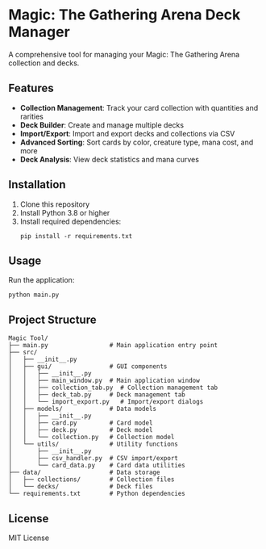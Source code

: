# Magic: The Gathering Arena Deck Manager

A comprehensive tool for managing your Magic: The Gathering Arena collection and decks.

## Features

- **Collection Management**: Track your card collection with quantities and rarities
- **Deck Builder**: Create and manage multiple decks
- **Import/Export**: Import and export decks and collections via CSV
- **Advanced Sorting**: Sort cards by color, creature type, mana cost, and more
- **Deck Analysis**: View deck statistics and mana curves

## Installation

1. Clone this repository
2. Install Python 3.8 or higher
3. Install required dependencies:
   ```
   pip install -r requirements.txt
   ```

## Usage

Run the application:
```
python main.py
```

## Project Structure

```
Magic Tool/
├── main.py                 # Main application entry point
├── src/
│   ├── __init__.py
│   ├── gui/                # GUI components
│   │   ├── __init__.py
│   │   ├── main_window.py  # Main application window
│   │   ├── collection_tab.py  # Collection management tab
│   │   ├── deck_tab.py     # Deck management tab
│   │   └── import_export.py   # Import/export dialogs
│   ├── models/             # Data models
│   │   ├── __init__.py
│   │   ├── card.py         # Card model
│   │   ├── deck.py         # Deck model
│   │   └── collection.py   # Collection model
│   └── utils/              # Utility functions
│       ├── __init__.py
│       ├── csv_handler.py  # CSV import/export
│       └── card_data.py    # Card data utilities
├── data/                   # Data storage
│   ├── collections/        # Collection files
│   └── decks/              # Deck files
└── requirements.txt        # Python dependencies
```

## License

MIT License
